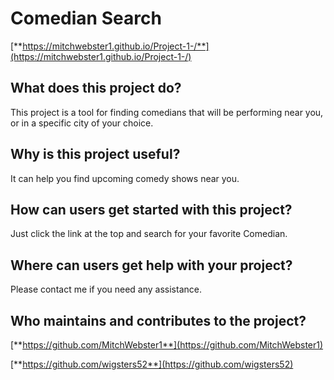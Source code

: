 # Comedian Search

[**https://mitchwebster1.github.io/Project-1-/**](https://mitchwebster1.github.io/Project-1-/)

## What does this project do?

This project is a tool for finding comedians that will be performing near you, or in a specific city of your choice.

## Why is this project useful?

It can help you find upcoming comedy shows near you.

## How can users get started with this project?

Just click the link at the top and search for your favorite Comedian.

## Where can users get help with your project?

Please contact me if you need any assistance.

## Who maintains and contributes to the project?

[**https://github.com/MitchWebster1**](https://github.com/MitchWebster1)

[**https://github.com/wigsters52**](https://github.com/wigsters52)
